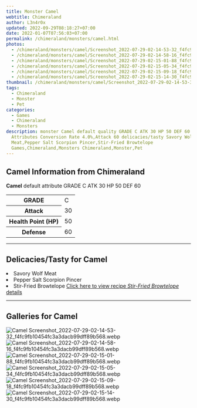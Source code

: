 ```yaml
---
title: Monster Camel
webtitle: Chimeraland
author: L3n4r0x
updated: 2022-09-29T08:18:27+07:00
date: 2022-01-07T07:56:03+07:00
permalink: /chimeraland/monsters/camel.html
photos:
  - /chimeraland/monsters/camel/Screenshot_2022-07-29-02-14-53-32_f4fc9fb10454fc3a3dacb99dff89b568.webp
  - /chimeraland/monsters/camel/Screenshot_2022-07-29-02-14-58-16_f4fc9fb10454fc3a3dacb99dff89b568.webp
  - /chimeraland/monsters/camel/Screenshot_2022-07-29-02-15-01-88_f4fc9fb10454fc3a3dacb99dff89b568.webp
  - /chimeraland/monsters/camel/Screenshot_2022-07-29-02-15-05-34_f4fc9fb10454fc3a3dacb99dff89b568.webp
  - /chimeraland/monsters/camel/Screenshot_2022-07-29-02-15-09-18_f4fc9fb10454fc3a3dacb99dff89b568.webp
  - /chimeraland/monsters/camel/Screenshot_2022-07-29-02-15-14-30_f4fc9fb10454fc3a3dacb99dff89b568.webp
thumbnail: /chimeraland/monsters/camel/Screenshot_2022-07-29-02-14-53-32_f4fc9fb10454fc3a3dacb99dff89b568.webp
tags:
  - Chimeraland
  - Monster
  - Pet
categories:
  - Games
  - Chimeraland
  - Monsters
description: monster Camel default quality GRADE C ATK 30 HP 50 DEF 60
  Attributes Conversion Rate 4.0%,Attack 60 delicacies/tasty Savory Wolf
  Meat,Pepper Salt Scorpion Pincer,Stir-Fried Browtelope
  Games,Chimeraland,Monsters Chimeraland,Monster,Pet
---
```


<section id="bootstrap-wrapper"><link rel="stylesheet" href="https://cdn.statically.io/gh/dimaslanjaka/Web-Manajemen/40ac3225/css/bootstrap-4.5-wrapper.css"/><h2>Camel Information from Chimeraland</h2><p><b>Camel</b> default attribute GRADE C ATK 30 HP 50 DEF 60<table><tr><th>GRADE</th><td>C</td></tr><tr><th>Attack</th><td>30</td></tr><tr><th>Health Point (HP)</th><td>50</td></tr><tr><th>Defense</th><td>60</td></tr></table></p><hr/><h2>Delicacies/Tasty for Camel</h2><li class="d-flex justify-content-between">Savory Wolf Meat </li><li class="d-flex justify-content-between">Pepper Salt Scorpion Pincer </li><li class="d-flex justify-content-between">Stir-Fried Browtelope <a href="/chimeraland/recipes/stir-fried-browtelope.html">Click here to view recipe <i>Stir-Fried Browtelope</i> details</a></li><hr/><div id="gallery"><h2>Galleries for Camel</h2><div class="row"><div class="col-lg-6 col-12"><img src="/chimeraland/monsters/camel/Screenshot_2022-07-29-02-14-53-32_f4fc9fb10454fc3a3dacb99dff89b568.webp" alt="Camel Screenshot_2022-07-29-02-14-53-32_f4fc9fb10454fc3a3dacb99dff89b568.webp"/></div><div class="col-lg-6 col-12"><img src="/chimeraland/monsters/camel/Screenshot_2022-07-29-02-14-58-16_f4fc9fb10454fc3a3dacb99dff89b568.webp" alt="Camel Screenshot_2022-07-29-02-14-58-16_f4fc9fb10454fc3a3dacb99dff89b568.webp"/></div><div class="col-lg-6 col-12"><img src="/chimeraland/monsters/camel/Screenshot_2022-07-29-02-15-01-88_f4fc9fb10454fc3a3dacb99dff89b568.webp" alt="Camel Screenshot_2022-07-29-02-15-01-88_f4fc9fb10454fc3a3dacb99dff89b568.webp"/></div><div class="col-lg-6 col-12"><img src="/chimeraland/monsters/camel/Screenshot_2022-07-29-02-15-05-34_f4fc9fb10454fc3a3dacb99dff89b568.webp" alt="Camel Screenshot_2022-07-29-02-15-05-34_f4fc9fb10454fc3a3dacb99dff89b568.webp"/></div><div class="col-lg-6 col-12"><img src="/chimeraland/monsters/camel/Screenshot_2022-07-29-02-15-09-18_f4fc9fb10454fc3a3dacb99dff89b568.webp" alt="Camel Screenshot_2022-07-29-02-15-09-18_f4fc9fb10454fc3a3dacb99dff89b568.webp"/></div><div class="col-lg-6 col-12"><img src="/chimeraland/monsters/camel/Screenshot_2022-07-29-02-15-14-30_f4fc9fb10454fc3a3dacb99dff89b568.webp" alt="Camel Screenshot_2022-07-29-02-15-14-30_f4fc9fb10454fc3a3dacb99dff89b568.webp"/></div></div></div></section>